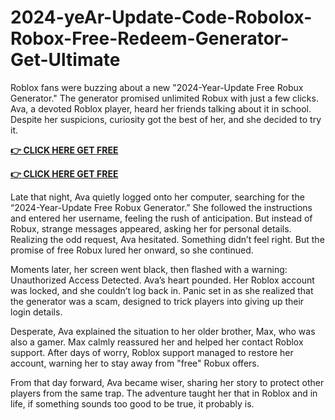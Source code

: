 # 2024-yeAr-Update-Code-Robolox-Robox-Free-Redeem-Generator-Get-Ultimate
Roblox fans were buzzing about a new "2024-Year-Update Free Robux Generator." The generator promised unlimited Robux with just a few clicks. Ava, a devoted Roblox player, heard her friends talking about it in school. Despite her suspicions, curiosity got the best of her, and she decided to try it.

**[👉 CLICK HERE GET FREE](https://rb.gy/z15ccr)**

**[👉 CLICK HERE GET FREE](https://rb.gy/z15ccr)**

Late that night, Ava quietly logged onto her computer, searching for the “2024-Year-Update Free Robux Generator.” She followed the instructions and entered her username, feeling the rush of anticipation. But instead of Robux, strange messages appeared, asking her for personal details. Realizing the odd request, Ava hesitated. Something didn’t feel right. But the promise of free Robux lured her onward, so she continued.

Moments later, her screen went black, then flashed with a warning: Unauthorized Access Detected. Ava’s heart pounded. Her Roblox account was locked, and she couldn’t log back in. Panic set in as she realized that the generator was a scam, designed to trick players into giving up their login details.

Desperate, Ava explained the situation to her older brother, Max, who was also a gamer. Max calmly reassured her and helped her contact Roblox support. After days of worry, Roblox support managed to restore her account, warning her to stay away from "free" Robux offers.

From that day forward, Ava became wiser, sharing her story to protect other players from the same trap. The adventure taught her that in Roblox and in life, if something sounds too good to be true, it probably is.
